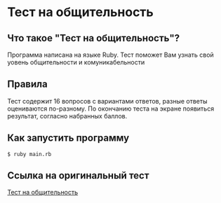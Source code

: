 # Тест на общительность

## Что такое "Тест на общительность"?
Программа написана на языке Ruby. Тест поможет Вам узнать свой уовень общительности и комуникабельности

## Правила
Тест содержит 16 вопросов с вариантами ответов, разные ответы оцениваются по-разному. По окончанию теста на экране появиться результат, согласно набранных баллов.

## Как запустить программу
```$ ruby main.rb```

## Ссылка на оригинальный тест
[Тест на общительность](https://psylist.net/praktikum/00003.htm) 
